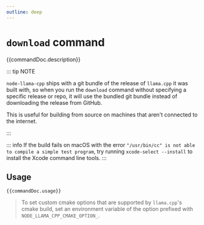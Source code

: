 ```yaml
---
outline: deep
---
```

# `download` command

<script setup lang="ts">
import {data as docs} from "./cli.data.js";
const commandDoc = docs.download;
</script>

{{commandDoc.description}}

::: tip NOTE

`node-llama-cpp` ships with a git bundle of the release of `llama.cpp` it was built with,
so when you run the `download` command without specifying a specific release or repo,
it will use the bundled git bundle instead of downloading the release from GitHub.

This is useful for building from source on machines that aren't connected to the internet.

:::

::: info
If the build fails on macOS with the error `"/usr/bin/cc" is not able to compile a simple test program`, try running `xcode-select --install` to install the Xcode command line tools.
:::

## Usage
```shell-vue
{{commandDoc.usage}}
```
<div v-html="commandDoc.options"></div>

> To set custom cmake options that are supported by `llama.cpp`'s cmake build,
> set an environment variable of the option prefixed with `NODE_LLAMA_CPP_CMAKE_OPTION_`.
